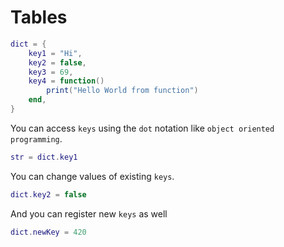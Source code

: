 # Tables

```lua
dict = {
	key1 = "Hi",
	key2 = false,
	key3 = 69,
	key4 = function()
		print("Hello World from function")
	end,
}
```

You can access `keys` using the `dot` notation like `object oriented programming`.

```lua
str = dict.key1
```

You can change values of existing `keys`.

```lua
dict.key2 = false
```

And you can register new `keys` as well

```lua
dict.newKey = 420
```